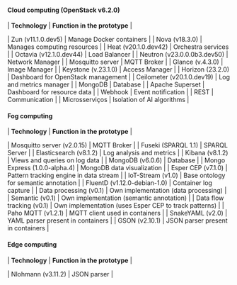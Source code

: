 #### Cloud computing (OpenStack v6.2.0)

| **Technology**                | **Function in the prototype**                                    |

| Zun (v11.1.0.dev5)            | Manage Docker containers                                         |
| Nova (v18.3.0)                | Manages computing resources                                      |
| Heat (v20.1.0.dev42)          | Orchestra services                                               |
| Octavia (v12.1.0.dev44)       | Load Balancer                                                    |
| Neutron (v23.0.0.0b3.dev50)   | Network Manager                                                  |
| Mosquitto server              | MQTT Broker                                                      |
| Glance (v.4.3.0)              | Image Manager                                                    |
| Keystone (v.23.1.0)           | Access Manager                                                   |
| Horizon (23.2.0)              | Dashboard for OpenStack management                               |
| Ceilometer (v20.1.0.dev19)    | Log and metrics manager                                          |
| MongoDB                       | Database                                                         |
| Apache Superset               | Dashboard for resource data                                      |
| Webhook                       | Event notification                                               |
| REST                          | Communication                                                    |
| Microsserviços                | Isolation of AI algorithms                                       |


#### Fog computing

| **Technology**                | **Function in the prototype**                                    |

| Mosquitto server (v2.0.15)    | MQTT Broker                                                      |
| Fuseki (SPARQL 1.1)           | SPARQL Server                                                    |
| Elasticsearch (v8.1.2)        | Log analysis and metrics                                         |
| Kibana (v8.1.2)               | Views and queries on log data                                    |
| MongoDB (v6.0.6)              | Database                                                         |
| Mongo Express (1.0.0-alpha.4) | MongoDB data visualization                                       |
| Esper CEP (v7.1.0)            | Pattern tracking engine in data stream                           |
| IoT-Stream (v1.0)             | Base ontology for semantic annotation                            |
| FluentD (v1.12.0-debian-1.0)  | Container log capture                                            |
| Data processing (v0.1)        | Own implementation (data processing)                             |
| Semantic (v0.1)               | Own implementation (semantic annotation)                         |
| Data flow tracking (v0.1)     | Own implementation (uses Esper CEP to track patterns)            |
| Paho MQTT (v1.2.1)            | MQTT client used in containers                                   |
| SnakeYAML (v2.0)              | YAML parser present in containers                                |
| GSON (v2.10.1)                | JSON parser present in containers                                |


#### Edge computing

| **Technology**                | **Function in the prototype**                                    |

| Nlohmann (v3.11.2)            | JSON parser                                                      |
